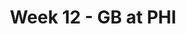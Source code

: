 ---
layout: game
title: Week 12 - GB at PHI
season: 2022
game_id: 2022_12_GB_PHI
away_team: GB
home_team: PHI
---